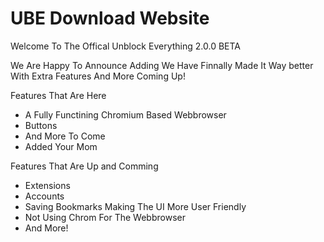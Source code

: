 # UBE Download Website
Welcome To The Offical Unblock Everything 2.0.0 BETA

We Are Happy To Announce Adding We Have Finnally Made It Way better With Extra Features And More Coming Up!

Features That Are Here
- A Fully Functining Chromium Based Webbrowser
- Buttons
- And More To Come
- Added Your Mom

Features That Are Up and Comming
- Extensions
- Accounts
- Saving Bookmarks Making The UI More User Friendly
- Not Using Chrom For The Webbrowser
- And More!
